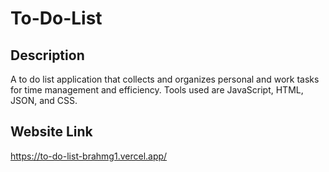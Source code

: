 # To-Do-List

## Description

 A to do list application that collects and organizes personal and work tasks for time management and efficiency. Tools used are JavaScript, HTML, JSON, and CSS.

 ## Website Link

 https://to-do-list-brahmg1.vercel.app/
 
